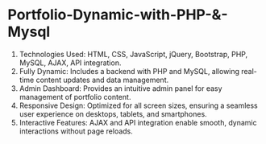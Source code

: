 # Portfolio-Dynamic-with-PHP-&-Mysql
1. Technologies Used: HTML, CSS, JavaScript, jQuery, Bootstrap, PHP, MySQL, AJAX, API integration.
2. Fully Dynamic: Includes a backend with PHP and MySQL, allowing real-time content updates and data management.
3. Admin Dashboard: Provides an intuitive admin panel for easy management of portfolio content.
4. Responsive Design: Optimized for all screen sizes, ensuring a seamless user experience on desktops, tablets, and smartphones.
5. Interactive Features: AJAX and API integration enable smooth, dynamic interactions without page reloads.
